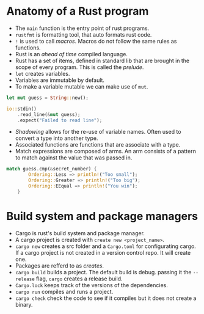 # Anatomy of a Rust program

- The `main` function is the entry point of rust programs.
- `rustfmt` is formatting tool, that auto formats rust code.
- `!` is used to call _macros_. Macros do not follow the same rules as 
   functions.
- Rust is an _ahead of time_ compiled language.
- Rust has a set of items, defined in standard lib that are brought in the
  scope of every program. This is called the _prelude_.
- `let` creates variables.
- Variables are immutable by default.
- To make a variable mutable we can make use of `mut`.
```Rust
let mut guess = String::new();

io::stdin()
    .read_line(&mut guess);
    .expect("Failed to read line");
```
- _Shadowing_ allows for the re-use of variable names. Often used to
  convert a type into another type.
- Associated functions are functions that are associate with a type.
- Match expressions are composed of arms. An arm consists of a pattern
  to match against the value that was passed in.
```Rust
match guess.cmp(&secret_number) {
        Ordering::Less => println!("Too small");
        Ordering::Greater => println!("Too big");
        Ordering::EEqual => println!("You win");
    }
```

# Build system and package managers

- Cargo is rust's build system and package manager.
- A cargo project is created with `create new <project_name>`.
- `cargo new` creates a src folder and a `Cargo.toml` for configurating cargo. 
  If a cargo project is not created in a version control repo. It will create one.
- Packages are refferd to as _creates_.
- `cargo build` builds a project. The default build is debug. passing it the
  `--release` flag, `cargo` creates a release build.
- `Cargo.lock` keeps track of the versions of the dependencies.
- `cargo run` compiles and runs a project.
- `cargo check` check the code to see if it compiles but it does not create a
  binary.


